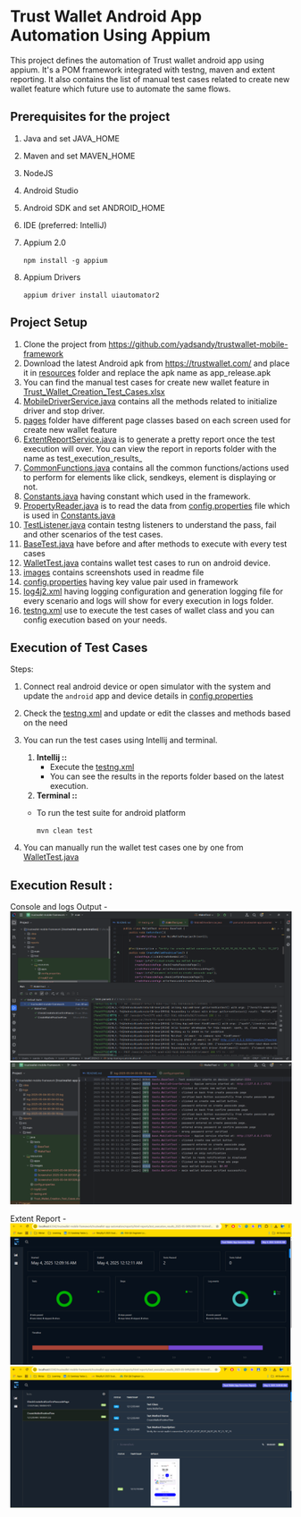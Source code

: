# Trust Wallet Android App Automation Using Appium

This project defines the automation of Trust wallet android app using appium. It's a POM framework integrated with testng, maven and extent reporting.
It also contains the list of manual test cases related to create new wallet feature which future use to automate the same flows.

## Prerequisites for the project

1. Java and set JAVA_HOME
2. Maven and set MAVEN_HOME
3. NodeJS
4. Android Studio
5. Android SDK and set ANDROID_HOME
6. IDE (preferred: IntelliJ)
7. Appium 2.0

   `npm install -g appium`

8. Appium Drivers

   `appium driver install uiautomator2`

## Project Setup
1. Clone the project from https://github.com/yadsandy/trustwallet-mobile-framework
2. Download the latest Android apk from https://trustwallet.com/ and place it in [resources](src/test/resources) folder
   and replace the apk name as app_release.apk
3. You can find the manual test cases for create new wallet feature in [Trust_Wallet_Creation_Test_Cases.xlsx](src/test/resources/Trust_Wallet_Creation_Test_Cases.xlsx)
4. [MobileDriverService.java](src/main/java/base/MobileDriverService.java) contains all the methods related to initialize driver and stop driver.
5. [pages](src/main/java/pages) folder have different page classes based on each screen used for create new wallet feature
6. [ExtentReportService.java](src/main/java/reporters/ExtentReportService.java) is to generate a pretty report once the test execution will over. You can view the report in reports folder with the name as test_execution_results_<timestamp>
7. [CommonFunctions.java](src/main/java/utils/CommonFunctions.java) contains all the common functions/actions used to perform for elements like click, sendkeys, element is displaying or not.
8. [Constants.java](src/main/java/utils/Constants.java) having constant which used in the framework.
9. [PropertyReader.java](src/main/java/utils/PropertyReader.java) is to read the data from [config.properties](src/test/resources/config.properties) file which is used in [Constants.java](src/main/java/utils/Constants.java)
10. [TestListener.java](src/main/java/utils/TestListener.java) contain testng listeners to understand the pass, fail and other scenarios of the test cases.
11. [BaseTest.java](src/test/java/tests/BaseTest.java) have before and after methods to execute with every test cases
12. [WalletTest.java](src/test/java/tests/WalletTest.java) contains wallet test cases to run on android device.
13. [images](src/test/resources/images) contains screenshots used in readme file
14. [config.properties](src/test/resources/config.properties) having key value pair used in framework
15. [log4j2.xml](src/test/resources/log4j2.xml) having logging configuration and generation logging file for every scenario and logs will show for every execution in logs folder.
16. [testng.xml](src/test/resources/testng.xml) use to execute the test cases of wallet class and you can config execution based on your needs.

## Execution of Test Cases

Steps:

1. Connect real android device or open simulator with the system and update the `android` app and device details
   in [config.properties](src/test/resources/config.properties)
2. Check the [testng.xml](src/test/resources/testng.xml) and update or edit the classes and methods based on the need
3. You can run the test cases using Intellij and terminal.
    1. **Intellij ::**
        - Execute the [testng.xml](src/test/resources/testng.xml)
        - You can see the results in the reports folder based on the latest execution.
    2. **Terminal ::**

    * To run the test suite for android platform

      `mvn clean test`

4. You can manually run the wallet test cases one by one from [WalletTest.java](src/test/java/tests/WalletTest.java)

## Execution Result :

Console and logs Output -
![Screenshot 2025-05-04 001240.png](src/test/resources/images/Screenshot%202025-05-04%20001240.png)
![Screenshot 2025-05-04 005952.png](src/test/resources/images/Screenshot%202025-05-04%20005952.png)

Extent Report -
![Screenshot 2025-05-04 001307.png](src/test/resources/images/Screenshot%202025-05-04%20001307.png)
![Screenshot 2025-05-04 001328.png](src/test/resources/images/Screenshot%202025-05-04%20001328.png)